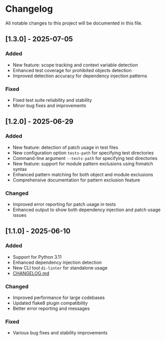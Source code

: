 # Changelog

All notable changes to this project will be documented in this file.

## [1.3.0] - 2025-07-05

### Added
- New feature: scope tracking and context variable detection
- Enhanced test coverage for prohibited objects detection
- Improved detection accuracy for dependency injection patterns

### Fixed
- Fixed test suite reliability and stability
- Minor bug fixes and improvements

## [1.2.0] - 2025-06-29

### Added
- New feature: detection of patch usage in test files
- New configuration option `tests-path` for specifying test directories
- Command-line argument `--tests-path` for specifying test directories
- New feature: support for module pattern exclusions using fnmatch syntax
- Enhanced pattern matching for both object and module exclusions
- Comprehensive documentation for pattern exclusion feature

### Changed
- Improved error reporting for patch usage in tests
- Enhanced output to show both dependency injection and patch usage issues

## [1.1.0] - 2025-06-10

### Added
- Support for Python 3.11
- Enhanced dependency injection detection
- New CLI tool `di-linter` for standalone usage
- [CHANGELOG.md](CHANGELOG.md)

### Changed
- Improved performance for large codebases
- Updated flake8 plugin compatibility
- Better error reporting and messages

### Fixed
- Various bug fixes and stability improvements
